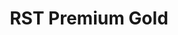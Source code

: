 ---
title: "RST Premium Gold"
woodType: 
 - name: "Bukva"
   percentage: "95%"
 - name: "Smreka"
   percentage: "5%"

ashPercentage: "<= 0.6%"

humidity: "<= 6.6%"

caloricValue: ">= 4.9 kW/kg"

diameter: "6 mm"

packaging: 
    - quantity: 78
      weight: "1170 kg"
---